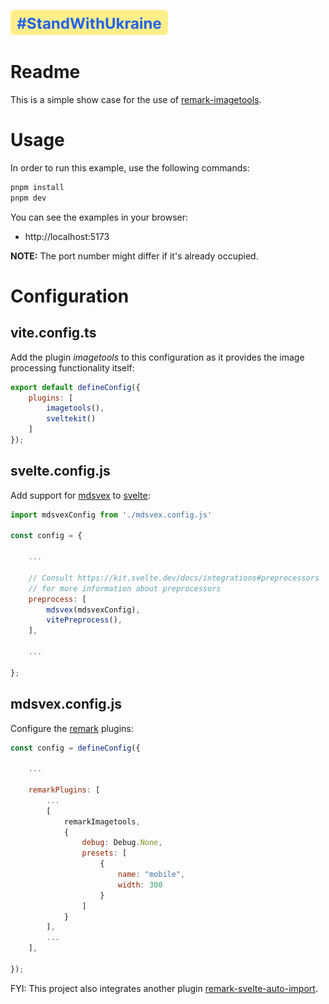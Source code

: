 [![StandWithUkraine][ukraine-svg]][ukraine-readme]

# Readme

This is a simple show case for the use of [remark-imagetools].


# Usage

In order to run this example, use the following commands:

```bash
pnpm install
pnpm dev
```

You can see the examples in your browser:

* http://localhost:5173

__NOTE:__ The port number might differ if it's already occupied.


# Configuration

## vite.config.ts

Add the plugin _imagetools_ to this configuration as it provides the image processing functionality itself:

```javascript
export default defineConfig({
    plugins: [
        imagetools(),
        sveltekit()
    ]
});
```

## svelte.config.js

Add support for [mdsvex] to [svelte]:

```javascript
import mdsvexConfig from './mdsvex.config.js'

const config = {

    ...

    // Consult https://kit.svelte.dev/docs/integrations#preprocessors
    // for more information about preprocessors
    preprocess: [
        mdsvex(mdsvexConfig),
        vitePreprocess(),
    ],

    ...

};

```

## mdsvex.config.js

Configure the [remark] plugins:

```javascript
const config = defineConfig({

    ...

    remarkPlugins: [
        ...
        [
            remarkImagetools,
            {
                debug: Debug.None,
                presets: [
                    {
                        name: "mobile",
                        width: 300
                    }
                ]
            }
        ],
        ...
    ],

});
```

FYI: This project also integrates another plugin [remark-svelte-auto-import].



[mdsvex]: https://mdsvex.com
[remark]: https://github.com/remarkjs
[remark-imagetools]: https://github.com/kasisoft/remark-imagetools
[remark-svelte-auto-import]: https://github.com/kasisoft/remark-svelte-auto-import
[svelte]: https://svelte.dev/

[ukraine-readme]: https://github.com/vshymanskyy/StandWithUkraine/blob/main/docs/README.md
[ukraine-svg]: https://raw.githubusercontent.com/vshymanskyy/StandWithUkraine/main/badges/StandWithUkraine.svg
